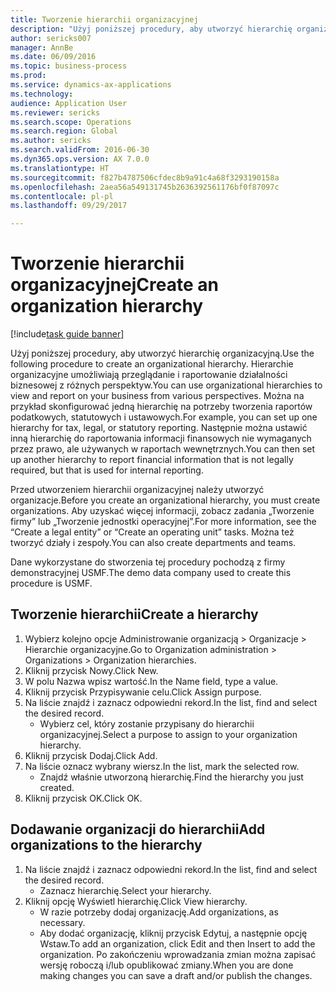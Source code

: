 ```yaml
--- 
title: Tworzenie hierarchii organizacyjnej
description: "Użyj poniższej procedury, aby utworzyć hierarchię organizacyjną."
author: sericks007
manager: AnnBe
ms.date: 06/09/2016
ms.topic: business-process
ms.prod: 
ms.service: dynamics-ax-applications
ms.technology: 
audience: Application User
ms.reviewer: sericks
ms.search.scope: Operations
ms.search.region: Global
ms.author: sericks
ms.search.validFrom: 2016-06-30
ms.dyn365.ops.version: AX 7.0.0
ms.translationtype: HT
ms.sourcegitcommit: f827b4787506cfdec8b9a91c4a68f3293190158a
ms.openlocfilehash: 2aea56a549131745b2636392561176bf0f87097c
ms.contentlocale: pl-pl
ms.lasthandoff: 09/29/2017

---
```

# <a name="create-an-organization-hierarchy"></a><span data-ttu-id="0e272-103">Tworzenie hierarchii organizacyjnej</span><span class="sxs-lookup"><span data-stu-id="0e272-103">Create an organization hierarchy</span></span>

[!include[task guide banner](../../includes/task-guide-banner.md)]

<span data-ttu-id="0e272-104">Użyj poniższej procedury, aby utworzyć hierarchię organizacyjną.</span><span class="sxs-lookup"><span data-stu-id="0e272-104">Use the following procedure to create an organizational hierarchy.</span></span> <span data-ttu-id="0e272-105">Hierarchie organizacyjne umożliwiają przeglądanie i raportowanie działalności biznesowej z różnych perspektyw.</span><span class="sxs-lookup"><span data-stu-id="0e272-105">You can use organizational hierarchies to view and report on your business from various perspectives.</span></span> <span data-ttu-id="0e272-106">Można na przykład skonfigurować jedną hierarchię na potrzeby tworzenia raportów podatkowych, statutowych i ustawowych.</span><span class="sxs-lookup"><span data-stu-id="0e272-106">For example, you can set up one hierarchy for tax, legal, or statutory reporting.</span></span> <span data-ttu-id="0e272-107">Następnie można ustawić inną hierarchię do raportowania informacji finansowych nie wymaganych przez prawo, ale używanych w raportach wewnętrznych.</span><span class="sxs-lookup"><span data-stu-id="0e272-107">You can then set up another hierarchy to report financial information that is not legally required, but that is used for internal reporting.</span></span> 



<span data-ttu-id="0e272-108">Przed utworzeniem hierarchii organizacyjnej należy utworzyć organizacje.</span><span class="sxs-lookup"><span data-stu-id="0e272-108">Before you create an organizational hierarchy, you must create organizations.</span></span> <span data-ttu-id="0e272-109">Aby uzyskać więcej informacji, zobacz zadania „Tworzenie firmy” lub „Tworzenie jednostki operacyjnej”.</span><span class="sxs-lookup"><span data-stu-id="0e272-109">For more information, see the “Create a legal entity” or “Create an operating unit” tasks.</span></span> <span data-ttu-id="0e272-110">Można też tworzyć działy i zespoły.</span><span class="sxs-lookup"><span data-stu-id="0e272-110">You can also create departments and teams.</span></span> 



<span data-ttu-id="0e272-111">Dane wykorzystane do stworzenia tej procedury pochodzą z firmy demonstracyjnej USMF.</span><span class="sxs-lookup"><span data-stu-id="0e272-111">The demo data company used to create this procedure is USMF.</span></span>


## <a name="create-a-hierarchy"></a><span data-ttu-id="0e272-112">Tworzenie hierarchii</span><span class="sxs-lookup"><span data-stu-id="0e272-112">Create a hierarchy</span></span>
1. <span data-ttu-id="0e272-113">Wybierz kolejno opcje Administrowanie organizacją > Organizacje > Hierarchie organizacyjne.</span><span class="sxs-lookup"><span data-stu-id="0e272-113">Go to Organization administration > Organizations > Organization hierarchies.</span></span>
2. <span data-ttu-id="0e272-114">Kliknij przycisk Nowy.</span><span class="sxs-lookup"><span data-stu-id="0e272-114">Click New.</span></span>
3. <span data-ttu-id="0e272-115">W polu Nazwa wpisz wartość.</span><span class="sxs-lookup"><span data-stu-id="0e272-115">In the Name field, type a value.</span></span>
4. <span data-ttu-id="0e272-116">Kliknij przycisk Przypisywanie celu.</span><span class="sxs-lookup"><span data-stu-id="0e272-116">Click Assign purpose.</span></span>
5. <span data-ttu-id="0e272-117">Na liście znajdź i zaznacz odpowiedni rekord.</span><span class="sxs-lookup"><span data-stu-id="0e272-117">In the list, find and select the desired record.</span></span>
    * <span data-ttu-id="0e272-118">Wybierz cel, który zostanie przypisany do hierarchii organizacyjnej.</span><span class="sxs-lookup"><span data-stu-id="0e272-118">Select a purpose to assign to your organization hierarchy.</span></span>  
6. <span data-ttu-id="0e272-119">Kliknij przycisk Dodaj.</span><span class="sxs-lookup"><span data-stu-id="0e272-119">Click Add.</span></span>
7. <span data-ttu-id="0e272-120">Na liście oznacz wybrany wiersz.</span><span class="sxs-lookup"><span data-stu-id="0e272-120">In the list, mark the selected row.</span></span>
    * <span data-ttu-id="0e272-121">Znajdź właśnie utworzoną hierarchię.</span><span class="sxs-lookup"><span data-stu-id="0e272-121">Find the hierarchy you just created.</span></span>  
8. <span data-ttu-id="0e272-122">Kliknij przycisk OK.</span><span class="sxs-lookup"><span data-stu-id="0e272-122">Click OK.</span></span>

## <a name="add-organizations-to-the-hierarchy"></a><span data-ttu-id="0e272-123">Dodawanie organizacji do hierarchii</span><span class="sxs-lookup"><span data-stu-id="0e272-123">Add organizations to the hierarchy</span></span>
1. <span data-ttu-id="0e272-124">Na liście znajdź i zaznacz odpowiedni rekord.</span><span class="sxs-lookup"><span data-stu-id="0e272-124">In the list, find and select the desired record.</span></span>
    * <span data-ttu-id="0e272-125">Zaznacz hierarchię.</span><span class="sxs-lookup"><span data-stu-id="0e272-125">Select your hierarchy.</span></span>  
2. <span data-ttu-id="0e272-126">Kliknij opcję Wyświetl hierarchię.</span><span class="sxs-lookup"><span data-stu-id="0e272-126">Click View hierarchy.</span></span>
    * <span data-ttu-id="0e272-127">W razie potrzeby dodaj organizację.</span><span class="sxs-lookup"><span data-stu-id="0e272-127">Add organizations, as necessary.</span></span>  
    * <span data-ttu-id="0e272-128">Aby dodać organizację, kliknij przycisk Edytuj, a następnie opcję Wstaw.</span><span class="sxs-lookup"><span data-stu-id="0e272-128">To add an organization, click Edit and then Insert to add the organization.</span></span>     <span data-ttu-id="0e272-129">Po zakończeniu wprowadzania zmian można zapisać wersję roboczą i/lub opublikować zmiany.</span><span class="sxs-lookup"><span data-stu-id="0e272-129">When you are done making changes you can save a draft and/or publish the changes.</span></span>  


